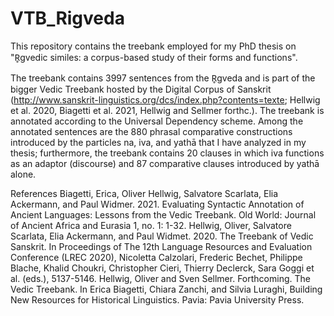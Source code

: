 # VTB_Rigveda
This repository contains the treebank employed for my PhD thesis on "R̥gvedic similes: a corpus-based study of their forms and functions".

The treebank contains 3997 sentences from the R̥gveda and is part of the bigger Vedic Treebank hosted by the Digital Corpus of Sanskrit (http://www.sanskrit-linguistics.org/dcs/index.php?contents=texte; Hellwig et al. 2020, Biagetti et al. 2021, Hellwig and Sellmer forthc.). The treebank is annotated according to the Universal Dependency scheme.
Among the annotated sentences are the 880 phrasal comparative constructions introduced by the particles na, iva, and yathā that I have analyzed in my thesis; furthermore, the treebank contains 20 clauses in which iva functions as an adaptor (discourse) and 87 comparative clauses introduced by yathā alone.

References
Biagetti, Erica, Oliver Hellwig, Salvatore Scarlata, Elia Ackermann, and Paul Widmer. 2021. Evaluating Syntactic Annotation of Ancient Languages: Lessons from the Vedic Treebank. Old World: Journal of Ancient Africa and Eurasia 1, no. 1: 1-32.
Hellwig, Oliver, Salvatore Scarlata, Elia Ackermann, and Paul Widmet. 2020. The Treebank of Vedic Sanskrit. In Proceedings of The 12th Language Resources and Evaluation Conference (LREC 2020), Nicoletta Calzolari, Frederic Bechet, Philippe Blache, Khalid Choukri, Christopher Cieri, Thierry Declerck, Sara Goggi et al. (eds.), 5137-5146.
Hellwig, Oliver and Sven Sellmer. Forthcoming. The Vedic Treebank. In Erica Biagetti, Chiara Zanchi, and Silvia Luraghi, Building New Resources for Historical Linguistics. Pavia: Pavia University Press.
